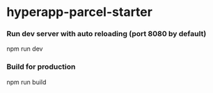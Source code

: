 # hyperapp-parcel-starter

### Run dev server with auto reloading (port 8080 by default)
npm run dev

### Build for production
npm run build

